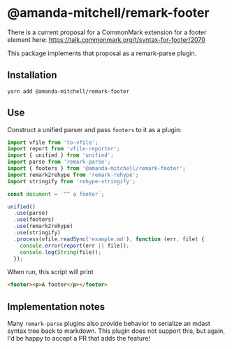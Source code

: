 # @amanda-mitchell/remark-footer

There is a current proposal for a CommonMark extension for a footer element here:
https://talk.commonmark.org/t/syntax-for-footer/2070

This package implements that proposal as a remark-parse plugin.

## Installation

```
yarn add @amanda-mitchell/remark-footer
```

## Use

Construct a unified parser and pass `footers` to it as a plugin:

```js
import vfile from 'to-vfile';
import report from 'vfile-reporter';
import { unified } from 'unified';
import parse from 'remark-parse';
import { footers } from '@amanda-mitchell/remark-footer';
import remark2rehype from 'remark-rehype';
import stringify from 'rehype-stringify';

const document = `^^ a footer`;

unified()
  .use(parse)
  .use(footers)
  .use(remark2rehype)
  .use(stringify)
  .process(vfile.readSync('example.md'), function (err, file) {
    console.error(report(err || file));
    console.log(String(file));
  });
```

When run, this script will print

```html
<footer><p>A footer</p></footer>
```

## Implementation notes

Many `remark-parse` plugins also provide behavior to serialize an mdast syntax tree back to markdown.
This plugin does not support this, but again, I'd be happy to accept a PR that adds the feature!
